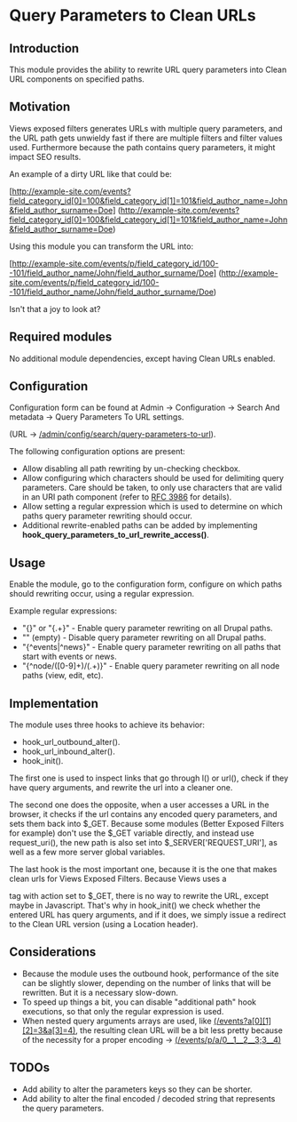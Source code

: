 # Query Parameters to Clean URLs

Introduction
------------
This module provides the ability to rewrite URL query parameters into Clean URL components on specified paths.

Motivation
----------
Views exposed filters generates URLs with multiple query parameters, and the URL path gets unwieldy
fast if there are multiple filters and filter values used. Furthermore because the path contains
query parameters, it might impact SEO results.

An example of a dirty URL like that could be:

[http://example-site.com/events?field_category_id[0]=100&field_category_id[1]=101&field_author_name=John&field_author_surname=Doe]
(http://example-site.com/events?field_category_id[0]=100&field_category_id[1]=101&field_author_name=John&field_author_surname=Doe)

Using this module you can transform the URL into:

[http://example-site.com/events/p/field_category_id/100--101/field_author_name/John/field_author_surname/Doe]
(http://example-site.com/events/p/field_category_id/100--101/field_author_name/John/field_author_surname/Doe)

Isn't that a joy to look at?

Required modules
----------------
No additional module dependencies, except having Clean URLs enabled.


Configuration
-------------
Configuration form can be found at Admin -> Configuration -> Search And metadata -> Query Parameters To URL settings.

(URL -> [/admin/config/search/query-parameters-to-url](/admin/config/search/query-parameters-to-url)).

The following configuration options are present:

* Allow disabling all path rewriting by un-checking checkbox.
* Allow configuring which characters should be used for delimiting query parameters. Care should be taken, to only use
 characters that are valid in an URI path component
 (refer to [RFC 3986](https://tools.ietf.org/html/rfc3986#section-3.3) for details).
* Allow setting a regular expression which is used to determine on which paths query parameter rewriting should occur.
* Additional rewrite-enabled paths can be added by implementing **hook_query_parameters_to_url_rewrite_access()**.


Usage
-----
Enable the module, go to the configuration form, configure on which paths should rewriting occur, 
using a regular expression.

Example regular expressions:

* "{}" or "{.+}" - Enable query parameter rewriting on all Drupal paths.
* "" (empty) - Disable query parameter rewriting on all Drupal paths.
* "{^events|^news}" - Enable query parameter rewriting on all paths that start with events or news.
* "{^node/([0-9]+)/(.+)}" - Enable query parameter rewriting on all node paths (view, edit, etc).


Implementation
--------------
The module uses three hooks to achieve its behavior:

* hook_url_outbound_alter().
* hook_url_inbound_alter().
* hook_init().

The first one is used to inspect links that go through l() or url(), check if they have query arguments, and rewrite the
url into a cleaner one.

The second one does the opposite, when a user accesses a URL in the browser, it checks if the url contains any encoded
query parameters, and sets them back into $_GET. Because some modules (Better Exposed Filters for example) 
don't use the $_GET variable directly, and instead use request_uri(), the new path is also set into 
$_SERVER['REQUEST_URI'], as well as a few more server global variables.

The last hook is the most important one, because it is the one that makes clean urls for Views Exposed Filters. Because
Views uses a <form> tag with action set to $_GET, there is no way to rewrite the URL, except maybe in Javascript. 
That's why in hook_init() we check whether the entered URL has query arguments, and if it does, we simply issue a
redirect to the Clean URL version (using a Location header).


Considerations
--------------
* Because the module uses the outbound hook, performance of the site can be slightly slower, depending on the number of
 links that will be rewritten. But it is a necessary slow-down.
* To speed up things a bit, you can disable "additional path" hook executions, so that only the regular expression is
 used.
* When nested query arguments arrays are used, like [(/events?a[0][1][2]=3&a[3]=4)](/events?a[0][1][2]=3&a[3]=4), 
 the resulting clean URL will be a bit less
 pretty because of the necessity for a proper encoding -> [(/events/p/a/0__1__2__3;3__4)](/events/p/a/0__1__2__3;3__4)

TODOs
-----
* Add ability to alter the parameters keys so they can be shorter.
* Add ability to alter the final encoded / decoded string that represents the query parameters.
